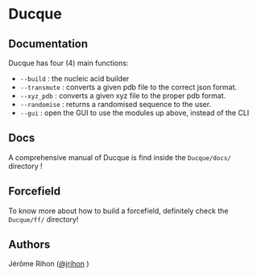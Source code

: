 # Ducque

## Documentation
Ducque has four (4) main functions:
- `--build` : the nucleic acid builder
- `--transmute` : converts a given pdb file to the correct json format.
- `--xyz_pdb` : converts a given xyz file to the proper pdb format.
- `--randomise` : returns a randomised sequence to the user.
- `--gui` : open the GUI to use the modules up above, instead of the CLI

## Docs
A comprehensive manual of Ducque is find inside the `Ducque/docs/` directory !

## Forcefield
To know more about how to build a forcefield, definitely check the `Ducque/ff/` directory!
  
## Authors
Jérôme Rihon ([@jrihon](https://www.github.com/jrihon) )
